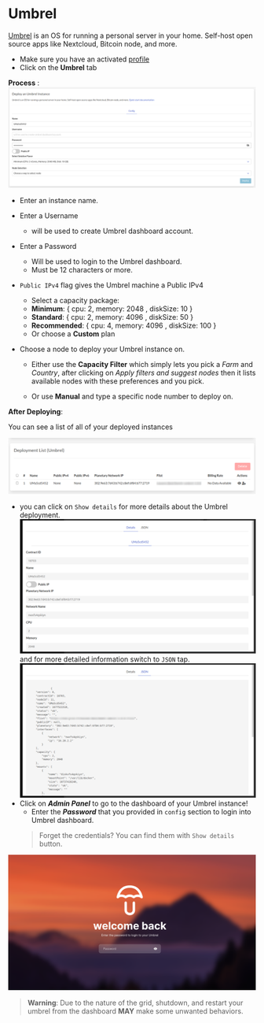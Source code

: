 # Umbrel
[Umbrel](https://umbrel.com/) is an OS for running a personal server in your home. Self-host open source apps like Nextcloud, Bitcoin node, and more.

- Make sure you have an activated [profile](./weblets_profile_manager.md)
- Click on the **Umbrel** tab
  
**Process** :
![Config](img/umbrel1.png)

- Enter an instance name.
- Enter a Username
  - will be used to create Umbrel dashboard account.
- Enter a Password
  - Will be used to login to the Umbrel dashboard.
  - Must be 12 characters or more.
- `Public IPv4` flag gives the Umbrel machine a Public IPv4
  - Select a capacity package:
  - **Minimum**: { cpu: 2, memory: 2048 , diskSize: 10 }
  - **Standard**: { cpu: 2, memory: 4096 , diskSize: 50 }
  - **Recommended**: { cpu: 4, memory: 4096 , diskSize: 100 }
  - Or choose a **Custom** plan
- Choose a node to deploy your Umbrel instance on.

  - Either use the **Capacity Filter** which simply lets you pick a *Farm* and *Country*, after clicking on *Apply filters and suggest nodes* then it lists available nodes with these preferences and you pick.

  - Or use **Manual** and type a specific node number to deploy on.

**After Deploying**:

You can see a list of all of your deployed instances

![ ](img/umbrel2.png)

- you can click on `Show details` for more details about the Umbrel deployment.
    ![ ](img/umbrel3.png)
    and for more detailed information switch to `JSON` tap.
    ![ ](img/umbrel4.png)
- Click on ***Admin Panel*** to go to the dashboard of your Umbrel instance!
  - Enter the ***Password*** that you provided in `config` section to login into Umbrel dashboard.
  > Forget the credentials? You can find them with `Show details` button.

![ ](img/umbrel5.png)

> **Warning**: Due to the nature of the grid, shutdown, and restart your umbrel from the dashboard **MAY** make some unwanted behaviors.
